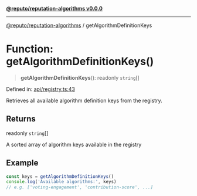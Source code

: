 [**@reputo/reputation-algorithms v0.0.0**](../README.md)

***

[@reputo/reputation-algorithms](../globals.md) / getAlgorithmDefinitionKeys

# Function: getAlgorithmDefinitionKeys()

> **getAlgorithmDefinitionKeys**(): readonly `string`[]

Defined in: [api/registry.ts:43](https://github.com/TogetherCrew/reputo/blob/413a65312d2e71068be02885525ba8b64731b3a2/packages/reputation-algorithms/src/api/registry.ts#L43)

Retrieves all available algorithm definition keys from the registry.

## Returns

readonly `string`[]

A sorted array of algorithm keys available in the registry

## Example

```ts
const keys = getAlgorithmDefinitionKeys()
console.log('Available algorithms:', keys)
// e.g. ['voting-engagement', 'contribution-score', ...]
```
